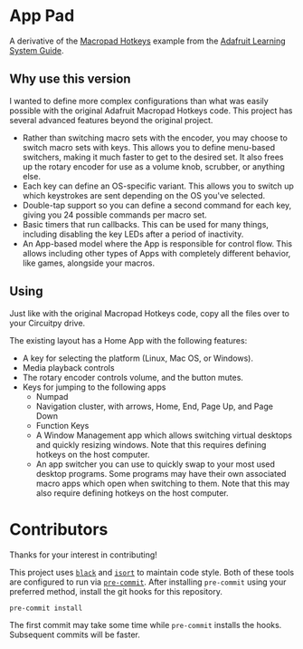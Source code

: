 # App Pad

A derivative of the
[Macropad Hotkeys](https://github.com/adafruit/Adafruit_Learning_System_Guides/blob/main/LICENSE)
example from the
[Adafruit Learning System Guide](https://learn.adafruit.com/macropad-hotkeys/project-code).

## Why use this version

I wanted to define more complex configurations than what was easily possible with the original Adafruit Macropad Hotkeys code. This project has several advanced features beyond the original project.

* Rather than switching macro sets with the encoder, you may choose to switch macro sets with keys. This allows you to define menu-based switchers, making it much faster to get to the desired set. It also frees up the rotary encoder for use as a volume knob, scrubber, or anything else.
* Each key can define an OS-specific variant. This allows you to switch up which keystrokes are sent depending on the OS you've selected.
* Double-tap support so you can define a second command for each key, giving you 24 possible commands per macro set.
* Basic timers that run callbacks. This can be used for many things, including disabling the key LEDs after a period of inactivity.
* An App-based model where the App is responsible for control flow. This allows including other types of Apps with completely different behavior, like games, alongside your macros.

## Using
Just like with the original Macropad Hotkeys code, copy all the files over to your Circuitpy drive.

The existing layout has a Home App with the following features:

* A key for selecting the platform (Linux, Mac OS, or Windows).
* Media playback controls
* The rotary encoder controls volume, and the button mutes.
* Keys for jumping to the following apps
  * Numpad
  * Navigation cluster, with arrows, Home, End, Page Up, and Page Down
  * Function Keys
  * A Window Management app which allows switching virtual desktops and quickly resizing windows. Note that this requires defining hotkeys on the host computer.
  * An app switcher you can use to quickly swap to your most used desktop programs. Some programs may have their own associated macro apps which open when switching to them. Note that this may also require defining hotkeys on the host computer.

# Contributors

Thanks for your interest in contributing!

This project uses [`black`](https://github.com/psf/black) and [`isort`](https://pycqa.github.io/isort/) to maintain code style. Both of these tools are configured to run via [`pre-commit`](https://pre-commit.com/index.html). After installing `pre-commit` using your preferred method, install the git hooks for this repository.

```
pre-commit install
```

The first commit may take some time while `pre-commit` installs the hooks. Subsequent commits will be faster.

